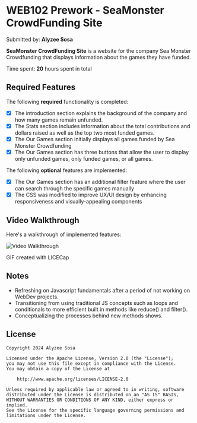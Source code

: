 # WEB102 Prework - SeaMonster CrowdFunding Site

Submitted by: **Alyzee Sosa**

**SeaMonster CrowdFunding Site** is a website for the company Sea Monster Crowdfunding that displays information about the games they have funded.

Time spent: **20** hours spent in total

## Required Features

The following **required** functionality is completed:

* [x] The introduction section explains the background of the company and how many games remain unfunded.
* [x] The Stats section includes information about the total contributions and dollars raised as well as the top two most funded games.
* [x] The Our Games section initially displays all games funded by Sea Monster Crowdfunding
* [x] The Our Games section has three buttons that allow the user to display only unfunded games, only funded games, or all games.

The following **optional** features are implemented:

* [x] The Our Games section has an additional filter feature where the user can search through the specific games manually
* [x] The CSS was modified to improve UX/UI design by enhancing responsiveness and visually-appealing components

## Video Walkthrough

Here's a walkthrough of implemented features:

<img src='assets/prework_walkthrough_gif.gif' title='Video Walkthrough' width='' alt='Video Walkthrough' />


GIF created with LICECap  

## Notes

* Refreshing on Javascript fundamentals after a period of not working on WebDev projects.
* Transitioning from using traditional JS concepts such as loops and conditionals to more efficient built in methods like reduce() and filter().
* Conceptualizing the processes behind new methods shows.

## License

    Copyright 2024 Alyzee Sosa

    Licensed under the Apache License, Version 2.0 (the "License");
    you may not use this file except in compliance with the License.
    You may obtain a copy of the License at

        http://www.apache.org/licenses/LICENSE-2.0

    Unless required by applicable law or agreed to in writing, software
    distributed under the License is distributed on an "AS IS" BASIS,
    WITHOUT WARRANTIES OR CONDITIONS OF ANY KIND, either express or implied.
    See the License for the specific language governing permissions and
    limitations under the License.
